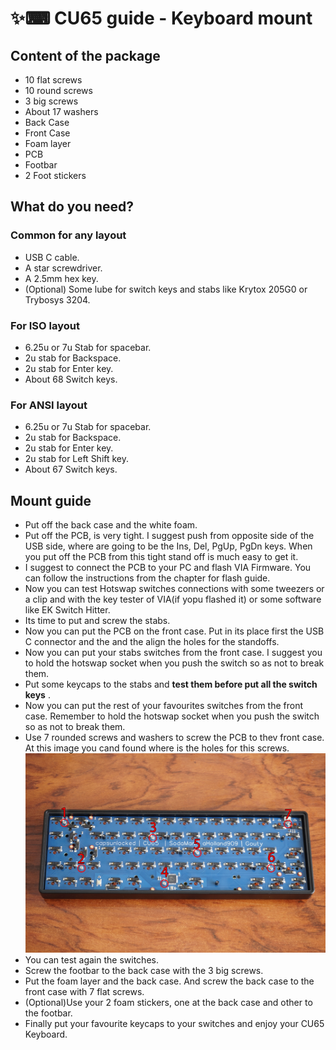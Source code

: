 # ✨⌨ CU65 guide - Keyboard mount

## Content of the package
 - 10 flat screws
 - 10 round screws
 - 3 big screws
 -  About 17 washers
 - Back Case
 - Front Case
 - Foam layer
 - PCB
 - Footbar
 - 2 Foot stickers

## What do you need?
### Common for any layout
- USB C cable.
- A star screwdriver.
- A 2.5mm hex key.
- (Optional) Some lube for switch keys and stabs like Krytox 205G0 or Trybosys 3204.
### For ISO layout
- 6.25u or 7u Stab for spacebar.
- 2u stab for Backspace.
- 2u stab for Enter key.
- About 68 Switch keys.
### For ANSI layout
- 6.25u or 7u Stab for spacebar.
- 2u stab for Backspace.
- 2u stab for Enter key.
- 2u stab for Left Shift key.
- About 67 Switch keys.

## Mount guide
- Put off the back case and the white foam.
- Put off the PCB, is very tight. I suggest push from opposite side of the USB side, where are going to be the Ins, Del, PgUp, PgDn keys. When you put off the PCB from this tight stand off is much easy to get it.
- I suggest to connect the PCB to your PC and flash VIA Firmware. You can follow the instructions from the chapter for flash guide.
- Now you can test Hotswap switches connections with some tweezers or a clip and with the key tester of VIA(if yopu flashed it) or some software like EK Switch Hitter.
- Its time to put and screw the stabs.
- Now you can put the PCB on the front case. Put in its place first the USB C connector and the and the align the holes for the standoffs.
- Now you can put your stabs switches from the front case. I suggest you to hold the hotswap socket when you push the switch so as not to break them.
- Put some keycaps to the stabs and **test them before put all the switch keys** .
- Now you can put the rest of your favourites switches from the front case. Remember to hold the hotswap socket when you push the switch so as not to break them.
- Use 7 rounded screws and washers to screw the PCB to thev front case. At this image you cand found where is the holes for this screws.
![pcbscrews](images/pcbscrews.jpg)
- You can test again the switches.
- Screw the footbar to the back case with the 3 big screws.
- Put the foam layer and the back case. And screw the back case to the front case with 7 flat screws.
- (Optional)Use your 2 foam stickers, one at the back case and other to the footbar.
- Finally put your favourite keycaps to your switches and enjoy your CU65 Keyboard.